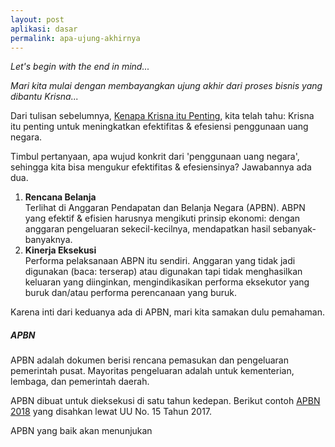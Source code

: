 ```yaml
---
layout: post
aplikasi: dasar
permalink: apa-ujung-akhirnya
---
```


*Let's begin with the end in mind...*

*Mari kita mulai dengan membayangkan ujung akhir dari proses bisnis yang dibantu Krisna...*

Dari tulisan sebelumnya, [Kenapa Krisna itu Penting](/kenapa-krisna-itu-penting), kita telah tahu: Krisna itu penting untuk meningkatkan efektifitas & efesiensi penggunaan uang negara.

Timbul pertanyaan, apa wujud konkrit dari 'penggunaan uang negara', sehingga kita bisa mengukur efektifitas & efesiensinya? Jawabannya ada dua.

1. **Rencana Belanja**<br/>
  Terlihat di Anggaran Pendapatan dan Belanja Negara (APBN). ABPN yang efektif & efisien harusnya mengikuti prinsip ekonomi: dengan anggaran pengeluaran sekecil-kecilnya, mendapatkan hasil sebanyak-banyaknya.
2. **Kinerja Eksekusi**<br/>
  Performa pelaksanaan ABPN itu sendiri. Anggaran yang tidak jadi digunakan (baca: terserap) atau digunakan tapi tidak menghasilkan keluaran yang diinginkan, mengindikasikan performa eksekutor yang buruk dan/atau performa perencanaan yang buruk.

Karena inti dari keduanya ada di APBN, mari kita samakan dulu pemahaman.

##### APBN

APBN adalah dokumen berisi rencana pemasukan dan pengeluaran pemerintah pusat. Mayoritas pengeluaran adalah untuk kementerian, lembaga, dan pemerintah daerah.

APBN dibuat untuk dieksekusi di satu tahun kedepan. Berikut contoh [APBN 2018](http://www.sjdih.depkeu.go.id/fullText/2017/15TAHUN2017UU.pdf) yang disahkan lewat UU No. 15 Tahun 2017.

APBN yang baik akan menunjukan 